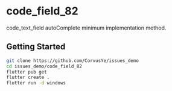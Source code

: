 # code_field_82

code_text_field autoComplete minimum implementation method.

## Getting Started

```sh
git clone https://github.com/CorvusYe/issues_demo
cd issues_demo/code_field_82
flutter pub get
flutter create .
flutter run -d windows
```
